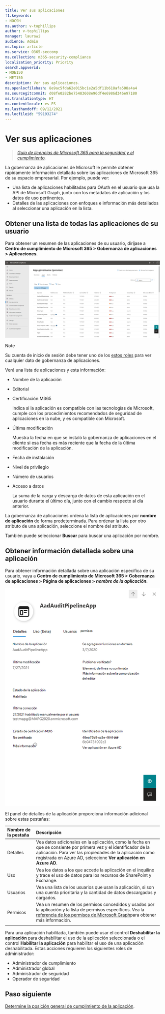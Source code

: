 ```yaml
---
title: Ver sus aplicaciones
f1.keywords:
- NOCSH
ms.author: v-tophillips
author: v-tophillips
manager: laurawi
audience: Admin
ms.topic: article
ms.service: O365-seccomp
ms.collection: m365-security-compliance
localization_priority: Priority
search.appverid:
- MOE150
- MET150
description: Ver sus aplicaciones.
ms.openlocfilehash: 8e9ac5fda62e015bc1e2a5df11b618afa508a4a4
ms.sourcegitcommit: d08fe0282be75483608e96df4e6986d346e97180
ms.translationtype: HT
ms.contentlocale: es-ES
ms.lasthandoff: 09/12/2021
ms.locfileid: "59193274"
---
```

# <a name="view-your-apps"></a>Ver sus aplicaciones

>*[Guía de licencias de Microsoft 365 para la seguridad y el cumplimiento](https://aka.ms/ComplianceSD).*

La gobernanza de aplicaciones de Microsoft le permite obtener rápidamente información detallada sobre las aplicaciones de Microsoft 365 de su espacio empresarial. Por ejemplo, puede ver:

- Una lista de aplicaciones habilitadas para OAuth en el usuario que usa la API de Microsoft Graph, junto con los metadatos de aplicación y los datos de uso pertinentes.
- Detalles de las aplicaciones con enfoques e información más detallados al seleccionar una aplicación en la lista.

## <a name="getting-a-list-of-all-the-apps-in-your-tenant"></a>Obtener una lista de todas las aplicaciones de su usuario

Para obtener un resumen de las aplicaciones de su usuario, diríjase a **Centro de cumplimiento de Microsoft 365 > Gobernanza de aplicaciones > Aplicaciones**.

![La página de resumen de la aplicación MAPG en el centro de cumplimiento de Microsoft 365.](..\media\manage-app-protection-governance\mapg-cc-apps.png)

>[!Note]
> Su cuenta de inicio de sesión debe tener uno de los [estos roles](app-governance-get-started.md#administrator-roles) para ver cualquier dato de gobernanza de aplicaciones.
>

Verá una lista de aplicaciones y esta información:

- Nombre de la aplicación
- Editorial
- Certificación M365

  Indica si la aplicación es compatible con las tecnologías de Microsoft, cumple con los procedimientos recomendados de seguridad de aplicaciones en la nube, y es compatible con Microsoft.

- Última modificación

  Muestra la fecha en que se instaló la gobernanza de aplicaciones en el cliente si esa fecha es más reciente que la fecha de la última modificación de la aplicación.

- Fecha de instalación
- Nivel de privilegio
- Número de usuarios
- Acceso a datos

  La suma de la carga y descarga de datos de esta aplicación en el usuario durante el último día, junto con el cambio respecto al día anterior.

La gobernanza de aplicaciones ordena la lista de aplicaciones por **nombre de aplicación** de forma predeterminada. Para ordenar la lista por otro atributo de una aplicación, seleccione el nombre del atributo. 

También puede seleccionar **Buscar** para buscar una aplicación por nombre.

## <a name="getting-detailed-information-on-an-app"></a>Obtener información detallada sobre una aplicación

Para obtener información detallada sobre una aplicación específica de su usuario, vaya a **Centro de cumplimiento de Microsoft 365 > Gobernanza de aplicaciones > Página de aplicaciones > *nombre de la aplicación***.

![El panel de detalles de aplicaciones de gobernanza de aplicaciones en el Cetro de cumplimiento de Microsoft 365.](..\media\manage-app-protection-governance\mapg-cc-apps-app.png)

El panel de detalles de la aplicación proporciona información adicional sobre estas pestañas:

| Nombre de la pestaña | Descripción |
|:-------|:-----|
| Detalles | Vea datos adicionales en la aplicación, como la fecha en que se consiente por primera vez y el identificador de la aplicación. Para ver las propiedades de la aplicación como registrada en Azure AD, seleccione **Ver aplicación en Azure AD**. |
| Uso |Vea los datos a los que accede la aplicación en el inquilino y trace el uso de datos para los recursos de SharePoint y Exchange. |
| Usuarios | Vea una lista de los usuarios que usan la aplicación, si son una cuenta prioritaria y la cantidad de datos descargados y cargados. |
| Permisos | Vea un resumen de los permisos concedidos y usados por la aplicación y la lista de permisos específicos. Vea la [referencia de los permisos de Microsoft Graph](/graph/permissions-reference)para obtener más información. |
|||

Para una aplicación habilitada, también puede usar el control **Deshabilitar la aplicación** para deshabilitar el uso de la aplicación seleccionada o el control **Habilitar la aplicación** para habilitar el uso de una aplicación deshabilitada. Estas acciones requieren los siguientes roles de administrador:

- Administrador de cumplimiento
- Administrador global
- Administrador de seguridad
- Operador de seguridad

## <a name="next-step"></a>Paso siguiente

[Determine la posición general de cumplimiento de la aplicación](app-governance-visibility-insights-compliance-posture.md).
